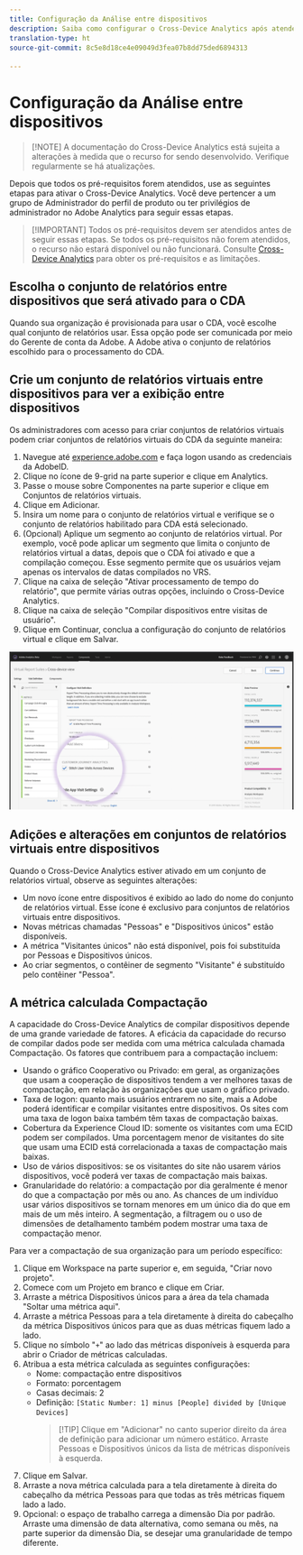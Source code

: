 ```yaml
---
title: Configuração da Análise entre dispositivos
description: Saiba como configurar o Cross-Device Analytics após atender aos pré-requisitos.
translation-type: ht
source-git-commit: 8c5e8d18ce4e09049d3fea07b8dd75ded6894313

---
```



# Configuração da Análise entre dispositivos

> [!NOTE] A documentação do Cross-Device Analytics está sujeita a alterações à medida que o recurso for sendo desenvolvido. Verifique regularmente se há atualizações.

Depois que todos os pré-requisitos forem atendidos, use as seguintes etapas para ativar o Cross-Device Analytics. Você deve pertencer a um grupo de Administrador do perfil de produto ou ter privilégios de administrador no Adobe Analytics para seguir essas etapas.

> [!IMPORTANT] Todos os pré-requisitos devem ser atendidos antes de seguir essas etapas. Se todos os pré-requisitos não forem atendidos, o recurso não estará disponível ou não funcionará. Consulte [Cross-Device Analytics](cda-home.md) para obter os pré-requisitos e as limitações.

## Escolha o conjunto de relatórios entre dispositivos que será ativado para o CDA

Quando sua organização é provisionada para usar o CDA, você escolhe qual conjunto de relatórios usar. Essa opção pode ser comunicada por meio do Gerente de conta da Adobe. A Adobe ativa o conjunto de relatórios escolhido para o processamento do CDA.

## Crie um conjunto de relatórios virtuais entre dispositivos para ver a exibição entre dispositivos

Os administradores com acesso para criar conjuntos de relatórios virtuais podem criar conjuntos de relatórios virtuais do CDA da seguinte maneira:

1. Navegue até [experience.adobe.com](https://experiencecloud.adobe.com) e faça logon usando as credenciais da AdobeID.
2. Clique no ícone de 9-grid na parte superior e clique em Analytics.
3. Passe o mouse sobre Componentes na parte superior e clique em Conjuntos de relatórios virtuais.
4. Clique em Adicionar.
5. Insira um nome para o conjunto de relatórios virtual e verifique se o conjunto de relatórios habilitado para CDA está selecionado.
6. (Opcional) Aplique um segmento ao conjunto de relatórios virtual. Por exemplo, você pode aplicar um segmento que limita o conjunto de relatórios virtual a datas, depois que o CDA foi ativado e que a compilação começou. Esse segmento permite que os usuários vejam apenas os intervalos de datas compilados no VRS.
7. Clique na caixa de seleção "Ativar processamento de tempo do relatório", que permite várias outras opções, incluindo o Cross-Device Analytics.
8. Clique na caixa de seleção "Compilar dispositivos entre visitas de usuário".
9. Clique em Continuar, conclua a configuração do conjunto de relatórios virtual e clique em Salvar.

![Caixa de seleção CDA](assets/cda-checkbox.png)

## Adições e alterações em conjuntos de relatórios virtuais entre dispositivos

Quando o Cross-Device Analytics estiver ativado em um conjunto de relatórios virtual, observe as seguintes alterações:

* Um novo ícone entre dispositivos é exibido ao lado do nome do conjunto de relatórios virtual. Esse ícone é exclusivo para conjuntos de relatórios virtuais entre dispositivos.
* Novas métricas chamadas "Pessoas" e "Dispositivos únicos" estão disponíveis.
* A métrica "Visitantes únicos" não está disponível, pois foi substituída por Pessoas e Dispositivos únicos.
* Ao criar segmentos, o contêiner de segmento "Visitante" é substituído pelo contêiner "Pessoa".

## A métrica calculada Compactação

A capacidade do Cross-Device Analytics de compilar dispositivos depende de uma grande variedade de fatores. A eficácia da capacidade do recurso de compilar dados pode ser medida com uma métrica calculada chamada Compactação. Os fatores que contribuem para a compactação incluem:

* Usando o gráfico Cooperativo ou Privado: em geral, as organizações que usam a cooperação de dispositivos tendem a ver melhores taxas de compactação, em relação às organizações que usam o gráfico privado.
* Taxa de logon: quanto mais usuários entrarem no site, mais a Adobe poderá identificar e compilar visitantes entre dispositivos. Os sites com uma taxa de logon baixa também têm taxas de compactação baixas.
* Cobertura da Experience Cloud ID: somente os visitantes com uma ECID podem ser compilados. Uma porcentagem menor de visitantes do site que usam uma ECID está correlacionada a taxas de compactação mais baixas.
* Uso de vários dispositivos: se os visitantes do site não usarem vários dispositivos, você poderá ver taxas de compactação mais baixas.
* Granularidade do relatório: a compactação por dia geralmente é menor do que a compactação por mês ou ano. As chances de um indivíduo usar vários dispositivos se tornam menores em um único dia do que em mais de um mês inteiro. A segmentação, a filtragem ou o uso de dimensões de detalhamento também podem mostrar uma taxa de compactação menor.

Para ver a compactação de sua organização para um período específico:

1. Clique em Workspace na parte superior e, em seguida, "Criar novo projeto".
2. Comece com um Projeto em branco e clique em Criar.
3. Arraste a métrica Dispositivos únicos para a área da tela chamada "Soltar uma métrica aqui".
4. Arraste a métrica Pessoas para a tela diretamente à direita do cabeçalho da métrica Dispositivos únicos para que as duas métricas fiquem lado a lado.
5. Clique no símbolo "`+`" ao lado das métricas disponíveis à esquerda para abrir o Criador de métricas calculadas.
6. Atribua a esta métrica calculada as seguintes configurações:
   * Nome: compactação entre dispositivos
   * Formato: porcentagem
   * Casas decimais: 2
   * Definição: `[Static Number: 1] minus [People] divided by [Unique Devices]`
      > [!TIP] Clique em "Adicionar" no canto superior direito da área de definição para adicionar um número estático. Arraste Pessoas e Dispositivos únicos da lista de métricas disponíveis à esquerda.
7. Clique em Salvar.
8. Arraste a nova métrica calculada para a tela diretamente à direita do cabeçalho da métrica Pessoas para que todas as três métricas fiquem lado a lado.
9. Opcional: o espaço de trabalho carrega a dimensão Dia por padrão. Arraste uma dimensão de data alternativa, como semana ou mês, na parte superior da dimensão Dia, se desejar uma granularidade de tempo diferente.
